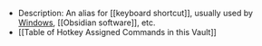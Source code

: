 - Description: An alias for [[keyboard shortcut]], usually used by [Windows](https://en.wikipedia.org/wiki/Microsoft_Windows), [[Obsidian software]], etc. 
- [[Table of Hotkey Assigned Commands in this Vault]]




